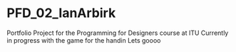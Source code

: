 # PFD_02_IanArbirk
Portfolio Project for the Programming for Designers course at ITU 
Currently in progress with the game for the handin Lets goooo
